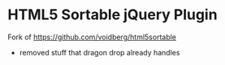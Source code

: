 HTML5 Sortable jQuery Plugin
============================

Fork of https://github.com/voidberg/html5sortable
 - removed stuff that dragon drop already handles
